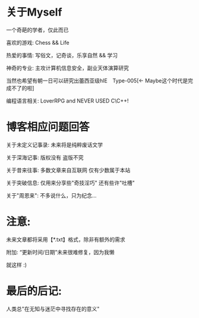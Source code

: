 # 关于Myself

一个奇葩的学者，仅此而已

喜欢的游戏: Chess && Life

热爱的事情: 写俗文，记奇谈，乐享自然 && 学习

神奇的专业: 主攻计算机信息安全，副业天体演算研究

当然也希望有朝一日可以研究出蕾西亚级hIE　Type-005[<- Maybe这个时代是完成不了的啦]

编程语言相关: LoverRPG and NEVER USED C\C++!

# 博客相应问题回答

关于未定义记事录: 未来将是纯粹废话文学

关于深海记事: 版权没有 盗版不究

关于昔来往事: 多数文章来自互联网 仅有少数属于本站

关于突破信息: 仅用来分享些"奇技淫巧" 还有些许"吐槽"

关于"周恩来": 不多说什么，只为纪念...

# 注意:

未来文章都将采用【*.txt】格式，除非有额外的需求

附加: “更新时间/日期”未来很难修复，因为我懒

就这样 :)

# 最后的后记:

人类总"在无知与迷茫中寻找存在的意义"

